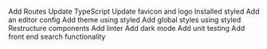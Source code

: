 Add Routes
Update TypeScript
Update favicon and logo
Installed styled
Add an editor config
Add theme using styled
Add global styles using styled
Restructure components
Add linter
Add dark mode
Add unit testing
Add front end search functionality
